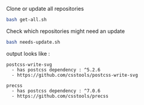 Clone or update all repositories

```bash
bash get-all.sh
```

Check which repositories might need an update

```bash
bash needs-update.sh
```

output looks like : 

```
postcss-write-svg
  - has postcss dependency : ^5.2.6
  - https://github.com/csstools/postcss-write-svg

precss
  - has postcss dependency : ^7.0.6
  - https://github.com/csstools/precss
```
